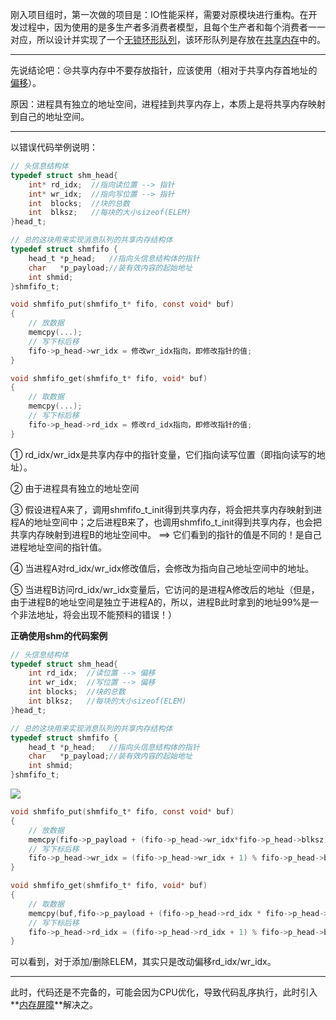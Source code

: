 刚入项目组时，第一次做的项目是：IO性能采样，需要对原模块进行重构。在开发过程中，因为使用的是多生产者多消费者模型，且每个生产者和每个消费者一一对应，所以设计并实现了一个<u>无锁环形队列</u>，该环形队列是存放在<u>共享内存</u>中的。

---

先说结论吧：:cry:共享内存中不要存放指针，应该使用（相对于共享内存首地址的<u>偏移</u>）。

原因：进程具有独立的地址空间，进程挂到共享内存上，本质上是将共享内存映射到自己的地址空间。

----

以错误代码举例说明：

```c
// 头信息结构体
typedef struct shm_head{
    int* rd_idx;  //指向读位置 --> 指针
    int* wr_idx;  //指向写位置 --> 指针
    int  blocks;  //块的总数
    int  blksz;   //每块的大小sizeof(ELEM)
}head_t;

// 总的这块用来实现消息队列的共享内存结构体
typedef struct shmfifo {
    head_t *p_head;   //指向头信息结构体的指针
    char   *p_payload;//装有效内容的起始地址
    int shmid;
}shmfifo_t;

void shmfifo_put(shmfifo_t* fifo, const void* buf)
{
    // 放数据
    memcpy(...);
    // 写下标后移
    fifo->p_head->wr_idx = 修改wr_idx指向，即修改指针的值;
}

void shmfifo_get(shmfifo_t* fifo, void* buf)
{
    // 取数据
    memcpy(...);
    // 写下标后移
    fifo->p_head->rd_idx = 修改rd_idx指向，即修改指针的值;
}
```

① rd_idx/wr_idx是共享内存中的指针变量，它们指向读写位置（即指向读写的地址）。

② 由于进程具有独立的地址空间

③ 假设进程A来了，调用shmfifo_t_init得到共享内存，将会把共享内存映射到进程A的地址空间中；之后进程B来了，也调用shmfifo_t_init得到共享内存，也会把共享内存映射到进程B的地址空间中。 ==> 它们看到的指针的值是不同的！是自己进程地址空间的指针值。

④ 当进程A对rd_idx/wr_idx修改值后，会修改为指向自己地址空间中的地址。

⑤ 当进程B访问rd_idx/wr_idx变量后，它访问的是进程A修改后的地址（但是，由于进程B的地址空间是独立于进程A的，所以，进程B此时拿到的地址99%是一个非法地址，将会出现不能预料的错误！）

**正确使用shm的代码案例**

```c
// 头信息结构体
typedef struct shm_head{
    int rd_idx;  //读位置 --> 偏移
    int wr_idx;  //写位置 --> 偏移
    int blocks;  //块的总数
    int blksz;   //每块的大小sizeof(ELEM)
}head_t;

// 总的这块用来实现消息队列的共享内存结构体
typedef struct shmfifo {
    head_t *p_head;   //指向头信息结构体的指针
    char   *p_payload;//装有效内容的起始地址
    int shmid;
}shmfifo_t;
```

![](https://github.com/gEricy/knownledge/blob/master/%E6%88%91%E7%9A%84%E5%BC%80%E5%8F%91%E7%BB%8F%E5%8E%86/%E8%B8%A9%E5%9D%91%E5%8E%86%E7%A8%8B/%E5%85%B1%E4%BA%AB%E5%86%85%E5%AD%98%E8%B8%A9%E5%9D%91.png)

```c
void shmfifo_put(shmfifo_t* fifo, const void* buf)
{
    // 放数据
    memcpy(fifo->p_payload + (fifo->p_head->wr_idx*fifo->p_head->blksz), buf, fifo->p_head->blksz);
    // 写下标后移
    fifo->p_head->wr_idx = (fifo->p_head->wr_idx + 1) % fifo->p_head->blocks;
}

void shmfifo_get(shmfifo_t* fifo, void* buf)
{
    // 取数据
    memcpy(buf,fifo->p_payload + (fifo->p_head->rd_idx * fifo->p_head->blksz),fifo->p_head->blksz);
    // 写下标后移
    fifo->p_head->rd_idx = (fifo->p_head->rd_idx + 1) % fifo->p_head->blocks;
}
```

可以看到，对于添加/删除ELEM，其实只是改动偏移rd_idx/wr_idx。

---

此时，代码还是不完备的，可能会因为CPU优化，导致代码乱序执行，此时引入**<u>内存屏障</u>**解决之。

